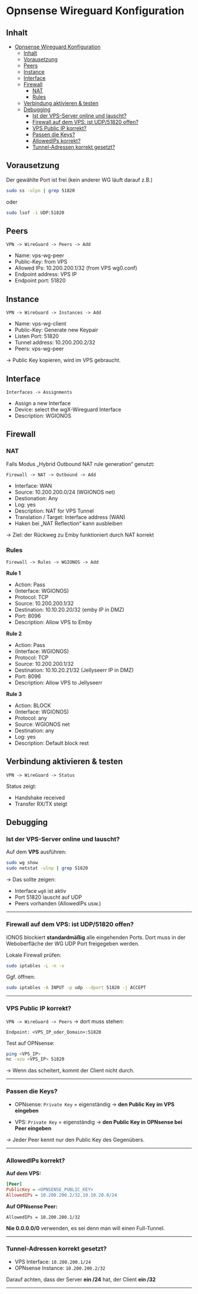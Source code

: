 # Opnsense Wireguard Konfiguration

## Inhalt

- [Opnsense Wireguard Konfiguration](#opnsense-wireguard-konfiguration)
  - [Inhalt](#inhalt)
  - [Vorausetzung](#vorausetzung)
  - [Peers](#peers)
  - [Instance](#instance)
  - [Interface](#interface)
  - [Firewall](#firewall)
    - [NAT](#nat)
    - [Rules](#rules)
  - [Verbindung aktivieren \& testen](#verbindung-aktivieren--testen)
  - [Debugging](#debugging)
    - [Ist der VPS-Server online und lauscht?](#ist-der-vps-server-online-und-lauscht)
    - [Firewall auf dem VPS: ist UDP/51820 offen?](#firewall-auf-dem-vps-ist-udp51820-offen)
    - [VPS Public IP korrekt?](#vps-public-ip-korrekt)
    - [Passen die Keys?](#passen-die-keys)
    - [AllowedIPs korrekt?](#allowedips-korrekt)
    - [Tunnel-Adressen korrekt gesetzt?](#tunnel-adressen-korrekt-gesetzt)



## Vorausetzung

Der gewählte Port ist frei (kein anderer WG läuft darauf z.B.)
```Bash
sudo ss -ulpn | grep 51820
```
oder
```Bash
sudo lsof -i UDP:51820
```

## Peers

`VPN -> WireGuard -> Peers -> Add`

- Name: vps-wg-peer
- Public-Key: from VPS
- Allowed IPs: 10.200.200.1/32 (from VPS wg0.conf)
- Endpoint address: VPS IP
- Endpoint port: 51820

## Instance

`VPN -> WireGuard -> Instances -> Add`

- Name: vps-wg-client
- Public-Key: Generate new Keypair
- Listen Port: 51820
- Tunnel address: 10.200.200.2/32
- Peers: vps-wg-peer

-> Public Key kopieren, wird im VPS gebraucht.


## Interface

`Interfaces -> Assignments`

- Assign a new Interface
- Device: select the wgX-Wireguard Interface
- Description: WGIONOS

## Firewall

### NAT
Falls Modus „Hybrid Outbound NAT rule generation“ genutzt:

`Firewall -> NAT -> Outbound -> Add`

- Interface: WAN
- Source: 10.200.200.0/24 (WGIONOS net)
- Destionation: Any
- Log: yes
- Description: NAT for VPS Tunnel
- Translation / Target: Interface address (WAN)
- Haken bei „NAT Reflection“ kann ausbleiben

-> Ziel: der Rückweg zu Emby funktioniert durch NAT korrekt

### Rules

`Firewall -> Rules -> WGIONOS -> Add`

**Rule 1**
- Action: Pass
- (Interface: WGIONOS)
- Protocol: TCP
- Source: 10.200.200.1/32
- Destination: 10.10.20.20/32 (emby IP in DMZ)
- Port: 8096
- Description: Allow VPS to Emby

**Rule 2**
- Action: Pass
- (Interface: WGIONOS)
- Protocol: TCP
- Source: 10.200.200.1/32
- Destination: 10.10.20.21/32 (Jellyseerr IP in DMZ)
- Port: 8096
- Description: Allow VPS to Jellyseerr

**Rule 3**
- Action: BLOCK
- (Interface: WGIONOS)
- Protocol: any
- Source: WGIONOS net
- Destination: any
- Log: yes
- Description: Default block rest


## Verbindung aktivieren & testen
`VPN -> WireGuard -> Status`

Status zeigt: 
  - Handshake received
  - Transfer RX/TX steigt


## Debugging

### Ist der VPS-Server online und lauscht?

Auf dem **VPS** ausführen:
```bash
sudo wg show
sudo netstat -ulnp | grep 51820
```
-> Das sollte zeigen:

* Interface `wg0` ist aktiv
* Port 51820 lauscht auf UDP
* Peers vorhanden (AllowedIPs usw.)

---

### Firewall auf dem VPS: ist UDP/51820 offen?

IONOS blockiert **standardmäßig** alle eingehenden Ports.  Dort muss in der Weboberfläche der WG UDP Port freigegeben werden.

Lokale Firewall prüfen:

```bash
sudo iptables -L -n -v
```

Ggf. öffnen:

```bash
sudo iptables -A INPUT -p udp --dport 51820 -j ACCEPT
```

---

### VPS Public IP korrekt?

`VPN -> WireGuard -> Peers` -> dort muss stehen:

```text
Endpoint: <VPS_IP_oder_Domain>:51820
```

Test auf OPNsense:

```bash
ping <VPS_IP>
nc -vzu <VPS_IP> 51820
```

-> Wenn das scheitert, kommt der Client nicht durch.

---

### Passen die Keys?

* OPNsense: `Private Key` = eigenständig
  -> **den Public Key im VPS eingeben**

* VPS: `Private Key` = eigenständig
  -> **den Public Key in OPNsense bei Peer eingeben**

-> Jeder Peer kennt nur den Public Key des Gegenübers.

---

### AllowedIPs korrekt?

**Auf dem VPS:**

```ini
[Peer]
PublicKey = <OPNSENSE_PUBLIC_KEY>
AllowedIPs = 10.200.200.2/32,10.10.20.0/24
```

**Auf OPNsense Peer:**

```
AllowedIPs = 10.200.200.1/32
```

**Nie 0.0.0.0/0** verwenden, es sei denn man will einen Full-Tunnel.

---

### Tunnel-Adressen korrekt gesetzt?

* VPS Interface: `10.200.200.1/24`
* OPNsense Instance: `10.200.200.2/32`

Darauf achten, dass der Server **ein /24** hat, der Client **ein /32**

---

